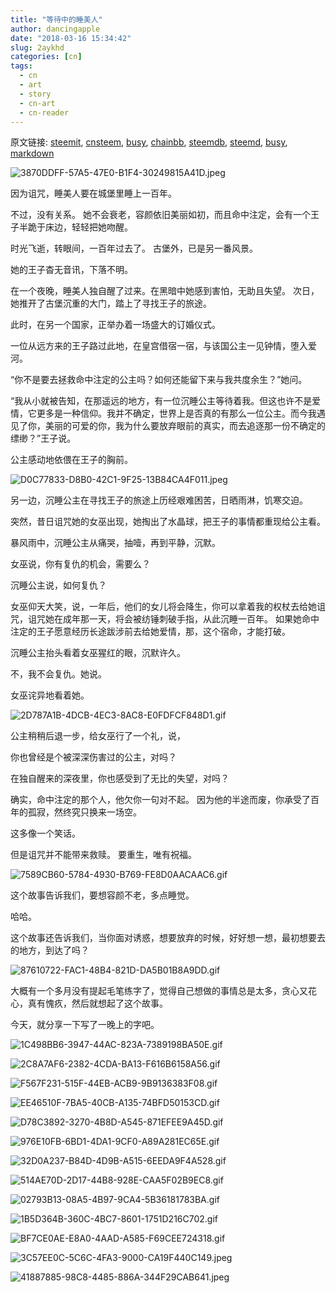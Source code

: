 ```yaml
---
title: "等待中的睡美人"
author: dancingapple
date: "2018-03-16 15:34:42"
slug: 2aykhd
categories: [cn]
tags: 
  - cn
  - art
  - story
  - cn-art
  - cn-reader
---
```


原文链接: [steemit](https://steemit.com), [cnsteem](https://cnsteem.com), [busy](https://busy.org), [chainbb](https://chainbb.com), [steemdb](https://steemdb.com), [steemd](https://steemd.com), [busy](https://busy.org), [markdown](https://raw.githubusercontent.com/pzhaonet/steem_dancingapple/master/content/post/2aykhd.md)

![3870DDFF-57A5-47E0-B1F4-30249815A41D.jpeg](https://steemitimages.com/DQmTdXRbD7YPvqttLMfY6GH8za377bFdtW2nQBXJYQ3uy9D/3870DDFF-57A5-47E0-B1F4-30249815A41D.jpeg)

因为诅咒，睡美人要在城堡里睡上一百年。

不过，没有关系。
她不会衰老，容颜依旧美丽如初，而且命中注定，会有一个王子半跪于床边，轻轻把她吻醒。

时光飞逝，转眼间，一百年过去了。
古堡外，已是另一番风景。

她的王子杳无音讯，下落不明。

在一个夜晚，睡美人独自醒了过来。在黑暗中她感到害怕，无助且失望。
次日，她推开了古堡沉重的大门，踏上了寻找王子的旅途。

此时，在另一个国家，正举办着一场盛大的订婚仪式。

一位从远方来的王子路过此地，在皇宫借宿一宿，与该国公主一见钟情，堕入爱河。

“你不是要去拯救命中注定的公主吗？如何还能留下来与我共度余生？”她问。

“我从小就被告知，在那遥远的地方，有一位沉睡公主等待着我。但这也许不是爱情，它更多是一种信仰。我并不确定，世界上是否真的有那么一位公主。而今我遇见了你，美丽的可爱的你，我为什么要放弃眼前的真实，而去追逐那一份不确定的缥缈？”王子说。

公主感动地依偎在王子的胸前。

![D0C77833-D8B0-42C1-9F25-13B84CA4F011.jpeg](https://steemitimages.com/DQmQ79xDnynHBmUXDb4PPTYQKBDtKhmavQk5tQi4DMqHL39/D0C77833-D8B0-42C1-9F25-13B84CA4F011.jpeg)

另一边，沉睡公主在寻找王子的旅途上历经艰难困苦，日晒雨淋，饥寒交迫。

突然，昔日诅咒她的女巫出现，她掏出了水晶球，把王子的事情都重现给公主看。

暴风雨中，沉睡公主从痛哭，抽噎，再到平静，沉默。

女巫说，你有复仇的机会，需要么？

沉睡公主说，如何复仇？

女巫仰天大笑，说，一年后，他们的女儿将会降生，你可以拿着我的权杖去给她诅咒，诅咒她在成年那一天，将会被纺锤刺破手指，从此沉睡一百年。
如果她命中注定的王子愿意经历长途跋涉前去给她爱情，那，这个宿命，才能打破。

沉睡公主抬头看着女巫猩红的眼，沉默许久。

不，我不会复仇。她说。

女巫诧异地看着她。

![2D787A1B-4DCB-4EC3-8AC8-E0FDFCF848D1.gif](https://steemitimages.com/DQmRLXDgWegsKF7ZnCpUUCB16Pd3RSyoijzDAnBcj6EBFKq/2D787A1B-4DCB-4EC3-8AC8-E0FDFCF848D1.gif)

公主稍稍后退一步，给女巫行了一个礼，说，

你也曾经是个被深深伤害过的公主，对吗？

在独自醒来的深夜里，你也感受到了无比的失望，对吗？

确实，命中注定的那个人，他欠你一句对不起。
因为他的半途而废，你承受了百年的孤寂，然终究只换来一场空。

这多像一个笑话。

但是诅咒并不能带来救赎。
要重生，唯有祝福。

![7589CB60-5784-4930-B769-FE8D0AACAAC6.gif](https://steemitimages.com/DQmXowmfr5TyTUaT1UgMXf7iPpLBBwJcMr8TVzc2YpHpnT6/7589CB60-5784-4930-B769-FE8D0AACAAC6.gif)

这个故事告诉我们，要想容颜不老，多点睡觉。

哈哈。

这个故事还告诉我们，当你面对诱惑，想要放弃的时候，好好想一想，最初想要去的地方，到达了吗？

![87610722-FAC1-48B4-821D-DA5B01B8A9DD.gif](https://steemitimages.com/DQmR6YmQXVFeqhyjrLW9jSCHbb7AcLKDo2wv69Ta1ovdCbU/87610722-FAC1-48B4-821D-DA5B01B8A9DD.gif)

大概有一个多月没有提起毛笔练字了，觉得自己想做的事情总是太多，贪心又花心，真有愧疚，然后就想起了这个故事。

今天，就分享一下写了一晚上的字吧。

![1C498BB6-3947-44AC-823A-7389198BA50E.gif](https://steemitimages.com/DQme9b89YST31EaBUWAdWWtMDXxVmzHCvm9tepBiP4stqgg/1C498BB6-3947-44AC-823A-7389198BA50E.gif)

![2C8A7AF6-2382-4CDA-BA13-F616B6158A56.gif](https://steemitimages.com/DQmd1gPaPq48otYXSfY49WrXE5PYi19SXrt2Xg4ffZew4W9/2C8A7AF6-2382-4CDA-BA13-F616B6158A56.gif)

![F567F231-515F-44EB-ACB9-9B9136383F08.gif](https://steemitimages.com/DQmT8fFnP4C2drsMGu5SWCokvtbXeN5ET7WNKainArHksEM/F567F231-515F-44EB-ACB9-9B9136383F08.gif)

![EE46510F-7BA5-40CB-A135-74BFD50153CD.gif](https://steemitimages.com/DQmQz4Nh8RaZ35GCcxqxcVqdDXMbK7DwqW3ib8fdusDPsUd/EE46510F-7BA5-40CB-A135-74BFD50153CD.gif)

![D78C3892-3270-4B8D-A545-871EFEE9A45D.gif](https://steemitimages.com/DQme7cG3dBrB6CjwzcLPfpVwh6a5zM5eUkTc9kFcN1Xuyyp/D78C3892-3270-4B8D-A545-871EFEE9A45D.gif)

![976E10FB-6BD1-4DA1-9CF0-A89A281EC65E.gif](https://steemitimages.com/DQmTyrUcaP7qthv2PvhrYtZ15ncbvesJsWQXFrSE9wv7axV/976E10FB-6BD1-4DA1-9CF0-A89A281EC65E.gif)

![32D0A237-B84D-4D9B-A515-6EEDA9F4A528.gif](https://steemitimages.com/DQmSxB58HwpHX7u8Ur5gDbfnD84Lg6f8rn3xb3LMcY4e3jx/32D0A237-B84D-4D9B-A515-6EEDA9F4A528.gif)

![514AE70D-2D17-44B8-928E-CAA5F02B9EC8.gif](https://steemitimages.com/DQmWQ9gpSLsfKzhaoRPwXLwMwSaHRBU9NQNnQTtrghFWhfR/514AE70D-2D17-44B8-928E-CAA5F02B9EC8.gif)

![02793B13-08A5-4B97-9CA4-5B36181783BA.gif](https://steemitimages.com/DQmPkVHU6K3BWQtfdaPSLu54L6uockXXPCVMfmGtTjn3xD8/02793B13-08A5-4B97-9CA4-5B36181783BA.gif)

![1B5D364B-360C-4BC7-8601-1751D216C702.gif](https://steemitimages.com/DQmXCmyxyywTddNwyBsZeFmTH3A36Ha1GTF4R99fJefrh2J/1B5D364B-360C-4BC7-8601-1751D216C702.gif)

![BF7CE0AE-E8A0-4AAD-A585-F69CEE724318.gif](https://steemitimages.com/DQmPGM5kYEoJUtKm7adCjaHh4WCtMTz9y7hUhugLoKnmuwX/BF7CE0AE-E8A0-4AAD-A585-F69CEE724318.gif)

![3C57EE0C-5C6C-4FA3-9000-CA19F440C149.jpeg](https://steemitimages.com/DQma9d9VXvE7b7yeooMdfNnzZHQzYB6bf1hWtsDWsTR2whq/3C57EE0C-5C6C-4FA3-9000-CA19F440C149.jpeg)

![41887885-98C8-4485-886A-344F29CAB641.jpeg](https://steemitimages.com/DQmNpa1Gkj9UdS8vGHvw764mAbzAHSPj6iC8gxLXz9A2dUT/41887885-98C8-4485-886A-344F29CAB641.jpeg)
